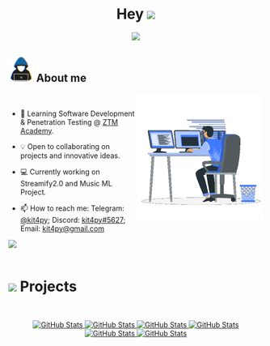 <h1 align="center"><b>Hey  </b><img src="https://media.giphy.com/media/hvRJCLFzcasrR4ia7z/giphy.gif" width="35"></h1>

<p align="center">
  <a href="https://github.com/DenverCoder1/readme-typing-svg"><img src="https://readme-typing-svg.herokuapp.com?font=Time+New+Roman&color=cyan&size=25&center=true&vCenter=true&width=600&height=100&lines=Python+Developer;Penetration+Tester"></a>
</p>


## <picture><img src = "https://github.com/0xAbdulKhalid/0xAbdulKhalid/raw/main/assets/mdImages/about_me.gif" width = 50px></picture> **About me**

<picture> <img align="right" src="https://github.com/0xAbdulKhalid/0xAbdulKhalid/raw/main/assets/mdImages/Right_Side.gif" width = 250px></picture>

<br>


* 📖 Learning Software Development & Penetration Testing @ [ZTM Academy](https://zerotomastery.io). 

* 💡 Open to collaborating on projects and innovative ideas. 

* 💻 Currently working on Streamify2.0 and Music ML Project.

* 📫 How to reach me: Telegram: [@kit4py](https://t.em/kit4py); Discord: [kit4py#5627](discordapp.com/users/kit4py#5627); Email: kit4py@gmail.com

<img src="https://user-images.githubusercontent.com/73097560/115834477-dbab4500-a447-11eb-908a-139a6edaec5c.gif"><br><br>

# <img src="https://media2.giphy.com/media/QssGEmpkyEOhBCb7e1/giphy.gif?cid=ecf05e47a0n3gi1bfqntqmob8g9aid1oyj2wr3ds3mg700bl&rid=giphy.gif" width ="25"> **Projects**</b>
<br>


<div>
  <p align="center">
    	<a href="https://github.com/kit4py/Streamify">
      		<img src="https://github-readme-stats.vercel.app/api/pin/?username=kit4py&repo=Streamify&theme=tokyonight" alt="GitHub Stats" />
    	</a>
    	<a href="https://github.com/kit4py/password_checker">
      		<img src="https://github-readme-stats.vercel.app/api/pin/?username=kit4py&repo=password_checker&theme=tokyonight" alt="GitHub Stats" />
    	</a>
    	<a href="https://github.com/kit4py/HNParser">
      		<img src="https://github-readme-stats.vercel.app/api/pin/?username=kit4py&repo=HNParser&theme=tokyonight" alt="GitHub Stats" />
    	</a>
      <a href="https://github.com/kit4py/PDFTool">
      		<img src="https://github-readme-stats.vercel.app/api/pin/?username=kit4py&repo=PDFTool&theme=tokyonight" alt="GitHub Stats" />
    	</a>
    	<a href="https://github.com/kit4py/email_sender">
      		<img src="https://github-readme-stats.vercel.app/api/pin/?username=kit4py&repo=email_sender&theme=tokyonight" alt="GitHub Stats" />
    	</a>
    	<a href="https://github.com/kit4py/JPGtoPNG-Converter">
      		<img src="https://github-readme-stats.vercel.app/api/pin/?username=kit4py&repo=JPGtoPNG-Converter&theme=tokyonight" alt="GitHub Stats" />
    	</a>
    
  </p>
</div>
</details>
  
  
  
  
  
  
  
  
 
